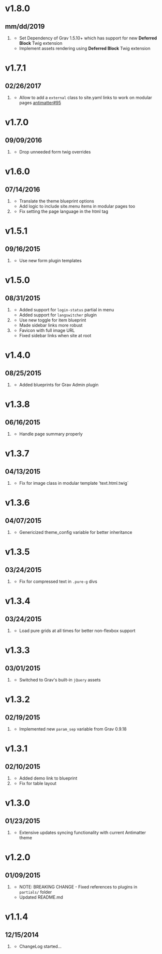 # v1.8.0
## mm/dd/2019

1. [](#new)
    * Set Dependency of Grav 1.5.10+ which has support for new **Deferred Block** Twig extension
    * Implement assets rendering using **Deferred Block** Twig extension 

# v1.7.1
## 02/26/2017

1. [](#bugfix)
    * Allow to add a `external` class to site.yaml links to work on modular pages [antimatter#95](https://github.com/getgrav/grav-theme-antimatter/pull/95)

# v1.7.0
## 09/09/2016

1. [](#bugfix)
    * Drop unneeded form twig overrides

# v1.6.0
## 07/14/2016

1. [](#improved)
    * Translate the theme blueprint options
    * Add logic to include site.menu items in modular pages too
1. [](#bugfix)
    * Fix setting the page language in the html tag

# v1.5.1
## 09/16/2015

1. [](#improved)
    * Use new form plugin templates

# v1.5.0
## 08/31/2015

1. [](#new)
    * Added support for `login-status` partial in menu
    * Added support for `langswitcher` plugin
1. [](#improved)
    * Use new toggle for item blueprint
    * Made sidebar links more robust
1. [](#bugfix)
    * Favicon with full image URL
    * Fixed sidebar links when site at root

# v1.4.0
## 08/25/2015

1. [](#improved)
    * Added blueprints for Grav Admin plugin

# v1.3.8
## 06/16/2015

1. [](#bugfix)
    * Handle page summary properly

# v1.3.7
## 04/13/2015

1. [](#bugfix)
    * Fix for image class in modular template 'text.html.twig`

# v1.3.6
## 04/07/2015

1. [](#improved)
    * Genericized theme_config variable for better inheritance

# v1.3.5
## 03/24/2015

1. [](#bugfix)
    * Fix for compressed text in `.pure-g` divs

# v1.3.4
## 03/24/2015

1. [](#bugfix)
    * Load pure grids at all times for better non-flexbox support

# v1.3.3
## 03/01/2015

1. [](#improved)
    * Switched to Grav's built-in `jQuery` assets

# v1.3.2
## 02/19/2015

1. [](#improved)
    * Implemented new `param_sep` variable from Grav 0.9.18

# v1.3.1
## 02/10/2015

1. [](#improved)
    * Added demo link to blueprint
1. [](#improved)
    * Fix for table layout

# v1.3.0
## 01/23/2015

1. [](#new)
    * Extensive updates syncing functionality with current Antimatter theme

# v1.2.0
## 01/09/2015

1. [](#improved)
    * NOTE: BREAKING CHANGE - Fixed references to plugins in `partials/` folder
    * Updated README.md

# v1.1.4
## 12/15/2014

1. [](#new)
    * ChangeLog started...
